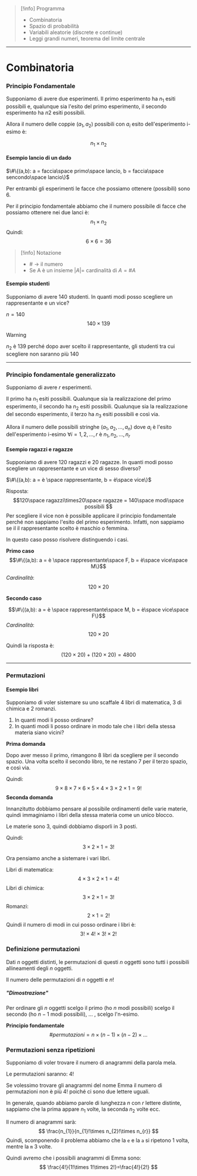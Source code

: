 >[!info] Programma
>- Combinatoria
>- Spazio di probabilità
>- Variabili aleatorie (discrete e continue)
>- Leggi grandi numeri, teorema del limite centrale

---
# Combinatoria

### Principio Fondamentale

Supponiamo di avere due esperimenti. Il primo esperimento ha $n_{1}$ esiti possibili e, qualunque sia l'esito del primo esperimento, il secondo esperimento ha $n2$ esiti possibili.

Allora il numero delle coppie $(a_{1}, a_{2})$ possibili con $a_{i}$ esito dell'esperimento i-esimo è: 

$$n_{1}\times n_{2}$$
#### Esempio lancio di un dado

$\#\{(a,b): a = faccia\space primo\space lancio, b = faccia\space sencondo\space lancio\}$

Per entrambi gli esperimenti le facce che possiamo ottenere (possibili) sono 6.

Per il principio fondamentale abbiamo che il numero possibile di facce che possiamo ottenere nei due lanci è: $$n_{1}\times n_{2}$$
Quindi: $$6\times6=36$$
>[!info] Notazione
>- $\#$ -> il numero
>- Se A è un insieme $|A|=$ cardinalità di $A=\#A$ 


#### Esempio studenti

Supponiamo di avere 140 studenti.
In quanti modi posso scegliere un rappresentante e un vice?

$n=140$
$$140\times139$$

>[!warning]
>$n_{2}$ è 139 perché dopo aver scelto il rappresentante, gli studenti tra cui scegliere non saranno più 140

---

### Principio fondamentale generalizzato

Supponiamo di avere $r$ esperimenti.

Il primo ha $n_{1}$ esiti possibili. 
Qualunque sia la realizzazione del primo esperimento, il secondo ha $n_{2}$ esiti possibili.
Qualunque sia la realizzazione del secondo esperimento, il terzo ha $n_{3}$ esiti possibili e così via.

Allora il numero delle possibili stringhe $(a_{1}, a_{2},\dots, a_{n})$ dove $a_{i}$ è l'esito dell'esperimento i-esimo $\forall i=1,2,\dots,r$ è $n_{1},n_{2},\dots,n_{r}$

#### Esempio ragazzi e ragazze

Supponiamo di avere 120 ragazzi e 20 ragazze.
In quanti modi posso scegliere un rappresentante e un vice di sesso diverso?

$\#\{(a,b): a = è \space rappresentante, b = è\space vice\}$

Risposta: 
$$120\space ragazzi\times20\space ragazze = 140\space modi\space possibili $$
Per scegliere il vice non è possibile applicare il principio fondamentale perché non sappiamo l'esito del primo esperimento.
Infatti, non sappiamo se il il rappresentante scelto è maschio o femmina.

In questo caso posso risolvere distinguendo i casi.

**Primo caso**
$$\#\{(a,b): a = è \space rappresentante\space F, b = è\space vice\space M\}$$

*Cardinalità*:
$$120\times 20$$

**Secondo caso**

$$\#\{(a,b): a = è \space rappresentante\space M, b = è\space vice\space F\}$$
*Cardinalità*:
$$120\times 20$$

Quindi la risposta è:
$$(120\times 20)+(120\times 20) = 4800$$

---
### Permutazioni

#### Esempio libri

Supponiamo di voler sistemare su uno scaffale 4 libri di matematica, 3 di chimica e 2 romanzi.

1. In quanti modi li posso ordinare?
2. In quanti modi li posso ordinare in modo tale che i libri della stessa materia siano vicini?

**Prima domanda**

Dopo aver messo il primo, rimangono 8 libri da scegliere per il secondo spazio. Una volta scelto il secondo libro, te ne restano 7 per il terzo spazio, e così via.

Quindi:
$$
9\times 8\times 7\times 6\times 5 \times 4\times 3\times 2\times 1=9!
$$
**Seconda domanda**

Innanzitutto dobbiamo pensare al possibile ordinamenti delle varie materie, quindi immaginiamo i libri della stessa materia come un unico blocco.

Le materie sono 3, quindi dobbiamo disporli in 3 posti.

Quindi: 
$$
3\times 2 \times 1 = 3!
$$

Ora pensiamo anche a sistemare i vari libri.

Libri di matematica: 
$$
4\times 3\times 2\times 1 = 4!
$$
Libri di chimica: 
$$
3\times 2\times 1=3!
$$
Romanzi: 
$$
2\times 1= 2!
$$
Quindi il numero di modi in cui posso ordinare i libri è:  
$$
3!\times 4!\times 3!\times 2! 
$$

### Definizione permutazioni

Dati $n$ oggetti distinti, le permutazioni di questi $n$ oggetti sono tutti i possibili allineamenti degli $n$ oggetti.

Il numero delle permutazioni di $n$ oggetti e $n!$

##### "Dimostrazione"

Per ordinare gli $n$ oggetti scelgo il primo (ho $n$ modi possibili) scelgo il secondo (ho $n-1$ modi possibili), $\dots$ , scelgo l'n-esimo.

**Principio fondamentale**
$$
\#permutazioni=n\times(n-1)\times(n-2)\times\dots 
$$
### Permutazioni senza ripetizioni

Supponiamo di voler trovare il numero di anagrammi della parola mela.

Le permutazioni saranno: $4!$

Se volessimo trovare gli anagrammi del nome Emma il numero di permutazioni non è più $4!$ poiché ci sono due lettere uguali.

In generale, quando abbiamo parole di lunghezza $n$ con $r$ lettere distinte, sappiamo che la prima appare $n_{1}$ volte, la seconda $n_{2}$ volte ecc.

Il numero di anagrammi sarà:
$$
\frac{n_{1}}{n_{1}!\times n_{2}!\times n_{r}}
$$
Quindi, scomponendo il problema abbiamo che la `e` e la `a` si ripetono 1 volta, mentre la `m` 3 volte.

Quindi avremo che i possibili anagrammi di Emma sono:
$$
\frac{4!}{1!\times 1!\times 2!}=\frac{4!}{2!}
$$

